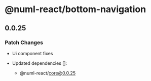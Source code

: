 # @numl-react/bottom-navigation

## 0.0.25

### Patch Changes

- Ui component fixes

- Updated dependencies []:
  - @numl-react/core@0.0.25
